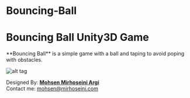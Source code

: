 # Bouncing-Ball

<h1>Bouncing Ball Unity3D Game</h1>
**Bouncing Ball** is a simple game with a ball and taping to avoid poping with obstacles.


![alt tag](https://raw.githubusercontent.com/mmirhoseini/bouncing_ball/master/SCREENSHOT.png)

Designed By: <a href="http://www.mirhoseini.com" target="_blank"><b>Mohsen Mirhoseini Argi</b></a><br />
Contact me: mohsen@mirhoseini.com
